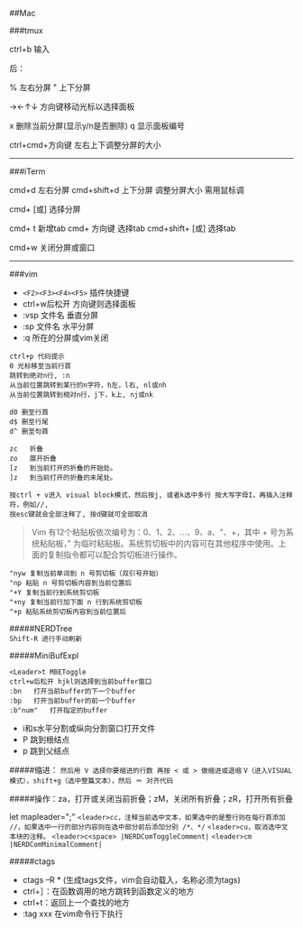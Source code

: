 
##Mac



###tmux

ctrl+b 输入

后：

% 左右分屏
" 上下分屏

→←↑↓ 方向键移动光标以选择面板

x 删除当前分屏(显示y/n是否删除)
q 显示面板编号

ctrl+cmd+方向键 左右上下调整分屏的大小



---


###iTerm

cmd+d  左右分屏
cmd+shift+d  上下分屏
调整分屏大小 需用鼠标调

cmd+ [或] 选择分屏

cmd+ t 新增tab
cmd+ 方向键  选择tab
cmd+shift+ [或] 选择tab

cmd+w  关闭分屏或窗口


---

###vim

* `<F2><F3><F4><F5>` 插件快捷键
* ctrl+w后松开 方向键则选择面板
* :vsp 文件名  垂直分屏
* :sp 文件名  水平分屏
* :q 所在的分屏或vim关闭

```
ctrl+p 代码提示
0 光标移至当前行首
跳转到绝对n行, :n
从当前位置跳转到某行的n字符，h左，l右, nl或nh
从当前位置跳转到相对n行，j下，k上, nj或nk
```

```
d0 删至行首
d$ 删至行尾
d^ 删至句首
```

```
zc   折叠
zo   展开折叠
[z   到当前打开的折叠的开始处。
]z   到当前打开的折叠的末尾处。
```

```
按ctrl + v进入 visual block模式，然后按j, 或者k选中多行 按大写字母I，再插入注释符，例如//, 
按esc键就会全部注释了, 按d键就可全部取消
```

>Vim 有12个粘贴板依次编号为：0、1、2、...、9、a、"、+，其中 + 号为系统粘贴板，” 为临时粘贴板。系统剪切板中的内容可在其他程序中使用。上面的复制指令都可以配合剪切板进行操作。
>
```
"nyw 复制当前单词到 n 号剪切板（双引号开始） 
"np 粘贴 n 号剪切板内容到当前位置后 
"+Y 复制当前行到系统剪切板
"+ny 复制当前行加下面 n 行到系统剪切板
"+p 粘贴系统剪切板内容到当前位置后
```


#####NERDTree  
`Shift-R 进行手动刷新`

#####MiniBufExpl

```
<Leader>t MBEToggle
ctrl+w后松开 hjkl则选择到当前buffer窗口
:bn   打开当前buffer的下一个buffer
:bp   打开当前buffer的前一个buffer
:b"num"   打开指定的buffer
```


* i和s水平分割或纵向分割窗口打开文件
* P 跳到根结点
* p 跳到父结点

#####缩进：
`然后用 V 选择你要缩进的行数 再按 < 或 > 做缩进或退缩`
`V（进入VISUAL模式），shift+g（选中整篇文本），然后 ＝ 对齐代码`

#####操作：za，打开或关闭当前折叠；zM，关闭所有折叠；zR，打开所有折叠

let mapleader=";"
`<leader>cc，注释当前选中文本，如果选中的是整行则在每行首添加 //，如果选中一行的部分内容则在选中部分前后添加分别 /*、*/`
`<leader>cu，取消选中文本块的注释。`
`<leader>c<space> |NERDComToggleComment|`
`<leader>cm |NERDComMinimalComment|`


#####ctags

* ctags –R * (生成tags文件，vim会自动载入，名称必须为tags)
* ctrl+］：在函数调用的地方跳转到函数定义的地方
* ctrl+t：返回上一个查找的地方
* :tag xxx 在vim命令行下执行



